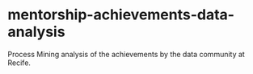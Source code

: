 # mentorship-achievements-data-analysis
Process Mining analysis of the achievements by the data community at Recife.
